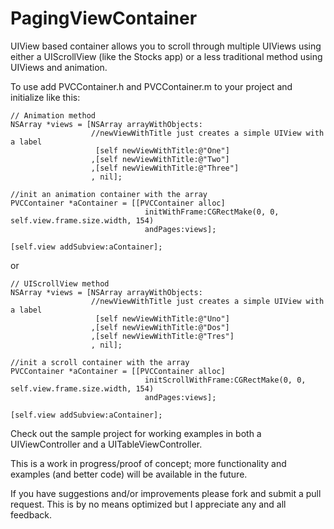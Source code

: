PagingViewContainer
===================

UIView based container allows you to scroll through multiple UIViews using either a UIScrollView (like the Stocks app) or a less traditional method using UIViews and animation.

To use add PVCContainer.h and PVCContainer.m to your project and initialize like this:

    // Animation method
    NSArray *views = [NSArray arrayWithObjects:
                      //newViewWithTitle just creates a simple UIView with a label
                       [self newViewWithTitle:@"One"]  
                      ,[self newViewWithTitle:@"Two"]
                      ,[self newViewWithTitle:@"Three"]
                      , nil];
    
    //init an animation container with the array
    PVCContainer *aContainer = [[PVCContainer alloc] 
                                  initWithFrame:CGRectMake(0, 0, self.view.frame.size.width, 154) 
                                  andPages:views];
    
    [self.view addSubview:aContainer];
    
or

    // UIScrollView method
    NSArray *views = [NSArray arrayWithObjects:
                      //newViewWithTitle just creates a simple UIView with a label
                       [self newViewWithTitle:@"Uno"]  
                      ,[self newViewWithTitle:@"Dos"]
                      ,[self newViewWithTitle:@"Tres"]
                      , nil];
    
    //init a scroll container with the array
    PVCContainer *aContainer = [[PVCContainer alloc] 
                                  initScrollWithFrame:CGRectMake(0, 0, self.view.frame.size.width, 154) 
                                  andPages:views];
    
    [self.view addSubview:aContainer];
    

Check out the sample project for working examples in both a UIViewController and a UITableViewController.


This is a work in progress/proof of concept; more functionality and examples (and better code) will be available in the future.

If you have suggestions and/or improvements please fork and submit a pull request.  This is by no means optimized but I appreciate any and all feedback.